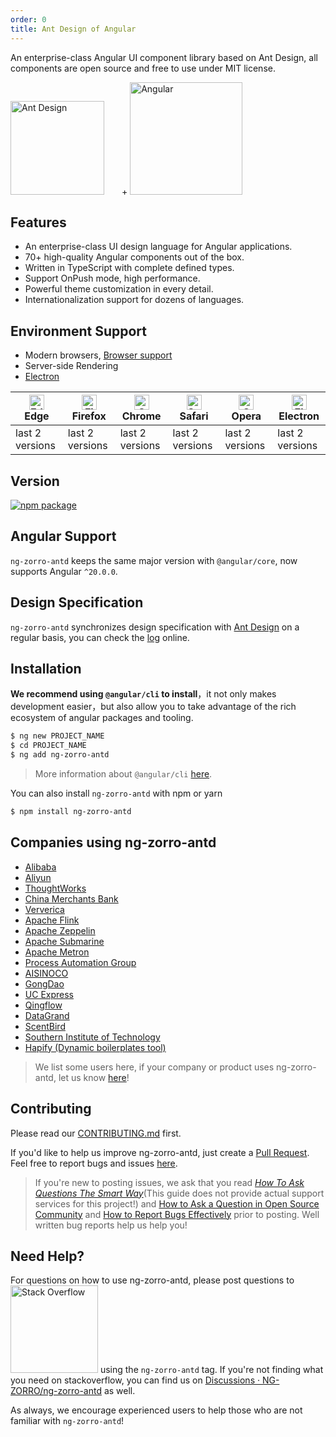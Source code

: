 ```yaml
---
order: 0
title: Ant Design of Angular
---
```


An enterprise-class Angular UI component library based on Ant Design, all components are open source and free to use under MIT license.

<div class="pic-plus">
  <img alt="Ant Design" style="margin-right: 24px" width="150" height="150" src="https://img.alicdn.com/tfs/TB1g.mWZAL0gK0jSZFtXXXQCXXa-200-200.svg">
  <span>+</span>
  <img alt="Angular" width="180" height="180" src="https://img.alicdn.com/imgextra/i1/O1CN01RSfkps1J0vtVaKr0U_!!6000000000967-49-tps-1920-1920.webp">
</div>

## Features

- An enterprise-class UI design language for Angular applications.
- 70+ high-quality Angular components out of the box.
- Written in TypeScript with complete defined types.
- Support OnPush mode, high performance.
- Powerful theme customization in every detail.
- Internationalization support for dozens of languages.

## Environment Support

- Modern browsers, [Browser support](https://angular.dev/reference/versions#browser-support)
- Server-side Rendering
- [Electron](https://www.electronjs.org/)

| [<img src="https://img.alicdn.com/tfs/TB1G5ewZuL2gK0jSZPhXXahvXXa-48-48.png" alt="Edge" width="24px" height="24px" />](https://godban.github.io/browsers-support-badges//)<br>Edge | [<img src="https://img.alicdn.com/tfs/TB1Dx73o79l0K4jSZFKXXXFjpXa-48-48.png" alt="Firefox" width="24px" height="24px" />](https://godban.github.io/browsers-support-badges/)<br>Firefox | [<img src="https://img.alicdn.com/tfs/TB1mY9FZrr1gK0jSZFDXXb9yVXa-48-48.png" alt="Chrome" width="24px" height="24px" />](https://godban.github.io/browsers-support-badges/)<br>Chrome | [<img src="https://img.alicdn.com/tfs/TB1Vas5o79l0K4jSZFKXXXFjpXa-48-48.png" alt="Safari" width="24px" height="24px" />](https://godban.github.io/browsers-support-badges/)<br>Safari | [<img src="https://img.alicdn.com/tfs/TB12EmNZET1gK0jSZFrXXcNCXXa-48-48.png" alt="Opera" width="24px" height="24px" />](https://godban.github.io/browsers-support-badges/)<br>Opera | [<img src="https://img.alicdn.com/tfs/TB1TMW8paNj0u4jSZFyXXXgMVXa-48-48.png" alt="Electron" width="24px" height="24px" />](https://godban.github.io/browsers-support-badges/)<br>Electron |
| ---------------------------------------------------------------------------------------------------------------------------------------------------------------------------------- | --------------------------------------------------------------------------------------------------------------------------------------------------------------------------------------- | ------------------------------------------------------------------------------------------------------------------------------------------------------------------------------------- | ------------------------------------------------------------------------------------------------------------------------------------------------------------------------------------- | ----------------------------------------------------------------------------------------------------------------------------------------------------------------------------------- | ----------------------------------------------------------------------------------------------------------------------------------------------------------------------------------------- |
| last 2 versions                                                                                                                                                                    | last 2 versions                                                                                                                                                                         | last 2 versions                                                                                                                                                                       | last 2 versions                                                                                                                                                                       | last 2 versions                                                                                                                                                                     | last 2 versions                                                                                                                                                                           |

## Version

[![npm package](https://img.shields.io/npm/v/ng-zorro-antd.svg?style=flat-square)](https://www.npmjs.org/package/ng-zorro-antd)

## Angular Support

`ng-zorro-antd` keeps the same major version with `@angular/core`, now supports Angular `^20.0.0`.

## Design Specification

`ng-zorro-antd` synchronizes design specification with [Ant Design](https://ant.design/docs/spec/introduce) on a regular basis, you can check the [log](https://github.com/NG-ZORRO/ng-zorro-antd/actions?query=workflow:"styles-sync") online.

## Installation

**We recommend using `@angular/cli` to install**，it not only makes development easier，but also allow you to take advantage of the rich ecosystem of angular packages and tooling.

```bash
$ ng new PROJECT_NAME
$ cd PROJECT_NAME
$ ng add ng-zorro-antd
```

> More information about `@angular/cli` [here](https://github.com/angular/angular-cli).

You can also install `ng-zorro-antd` with npm or yarn

```bash
$ npm install ng-zorro-antd
```

## Companies using ng-zorro-antd

- [Alibaba](https://www.alibaba.com/)
- [Aliyun](https://www.aliyun.com/)
- [ThoughtWorks](https://www.thoughtworks.com/)
- [China Merchants Bank](https://english.cmbchina.com/)
- [Ververica](https://www.ververica.com/)
- [Apache Flink](https://flink.apache.org/)
- [Apache Zeppelin](https://zeppelin.apache.org/)
- [Apache Submarine](https://submarine.apache.org/)
- [Apache Metron](https://metron.apache.org/)
- [Process Automation Group](https://pag.company/)
- [AISINOCO](https://www.aisino.com/)
- [GongDao](https://www.gongdao.com/)
- [UC Express](https://www.uce.cn/)
- [Qingflow](https://qingflow.com/)
- [DataGrand](https://datagrand.com/)
- [ScentBird](https://www.scentbird.com/)
- [Southern Institute of Technology](https://www.sit.ac.nz/)
- [Hapify (Dynamic boilerplates tool)](https://hub.hapify.io/)

> We list some users here, if your company or product uses ng-zorro-antd, let us know [here](https://github.com/NG-ZORRO/ng-zorro-antd/issues/1142)!

## Contributing

Please read our [CONTRIBUTING.md](https://github.com/NG-ZORRO/ng-zorro-antd/blob/master/CONTRIBUTING.md) first.

If you'd like to help us improve ng-zorro-antd, just create a [Pull Request](https://github.com/NG-ZORRO/ng-zorro-antd/pulls). Feel free to report bugs and issues [here](https://ng.ant.design/issue-helper/#/en).

> If you're new to posting issues, we ask that you read [_How To Ask Questions The Smart Way_](https://www.catb.org/~esr/faqs/smart-questions.html)(This guide does not provide actual support services for this project!) and [How to Ask a Question in Open Source Community](https://github.com/seajs/seajs/issues/545) and [How to Report Bugs Effectively](https://www.chiark.greenend.org.uk/~sgtatham/bugs.html) prior to posting. Well written bug reports help us help you!

## Need Help?

For questions on how to use ng-zorro-antd, please post questions to [<img alt="Stack Overflow" src="https://cdn.sstatic.net/Sites/stackoverflow/company/img/logos/so/so-logo.svg?v=2bb144720a66" width="140" />](https://stackoverflow.com/questions/tagged/ng-zorro-antd) using the `ng-zorro-antd` tag. If you're not finding what you need on stackoverflow, you can find us on [Discussions · NG-ZORRO/ng-zorro-antd](https://github.com/NG-ZORRO/ng-zorro-antd/discussions) as well.

As always, we encourage experienced users to help those who are not familiar with `ng-zorro-antd`!
